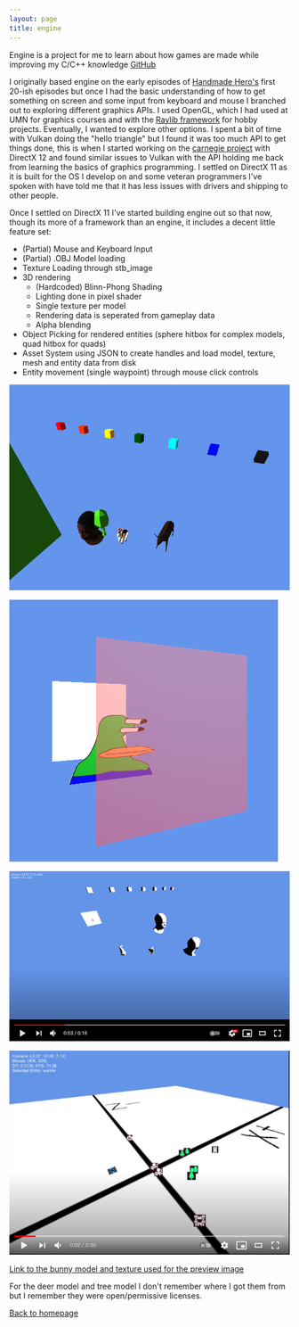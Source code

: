 ```yaml
---
layout: page
title: engine
---
```


Engine is a project for me to learn about how games are made while improving my C/C++ knowledge [GitHub](https://github.com/Andidy/engine)

I originally based engine on the early episodes of [Handmade Hero's](https://handmadehero.org/) first 20-ish episodes but once I
had the basic understanding of how to get something on screen and some input from keyboard and mouse I branched out to exploring
different graphics APIs. I used OpenGL, which I had used at UMN for graphics courses and with the 
[Raylib framework](https://www.raylib.com/) for hobby projects. Eventually, I wanted to explore other options. I spent a bit of
time with Vulkan doing the "hello triangle" but I found it was too much API to get things done, this is when I started working on
the [carnegie project](https://andidy.github.io/carnegie) with DirectX 12 and found similar issues to Vulkan with the API holding me back from
learning the basics of graphics programming. I settled on DirectX 11 as it is built for the OS I develop on and some veteran
programmers I've spoken with have told me that it has less issues with drivers and shipping to other people.

Once I settled on DirectX 11 I've started building engine out so that now, though its more of a framework than an engine,
it includes a decent little feature set:
- (Partial) Mouse and Keyboard Input
- (Partial) .OBJ Model loading
- Texture Loading through stb_image
- 3D rendering
  - (Hardcoded) Blinn-Phong Shading
  - Lighting done in pixel shader
  - Single texture per model
  - Rendering data is seperated from gameplay data
  - Alpha blending
- Object Picking for rendered entities (sphere hitbox for complex models, quad hitbox for quads)
- Asset System using JSON to create handles and load model, texture, mesh and entity data from disk
- Entity movement (single waypoint) through mouse click controls

![Textured Models with Basic Lighting](/docs/assets/images/engine/textured_models_basic_lighting.png)

![Alpha Blending](/docs/assets/images/engine/blending.png)

[![Object Picking](/docs/assets/images/engine/yt_object_picking.png)](https://www.youtube.com/watch?v=XoNrCGmb1VI)

[![Entity Movement](/docs/assets/images/engine/yt_entity_movement.png)](https://youtu.be/xN8cdNZO4qc)

[Link to the bunny model and texture used for the preview image](https://opengameart.org/content/hand-painted-bunny-unrigged-version)

For the deer model and tree model I don't remember where I got them from but I remember they were open/permissive licenses.

[Back to homepage](https://andidy.github.io/)